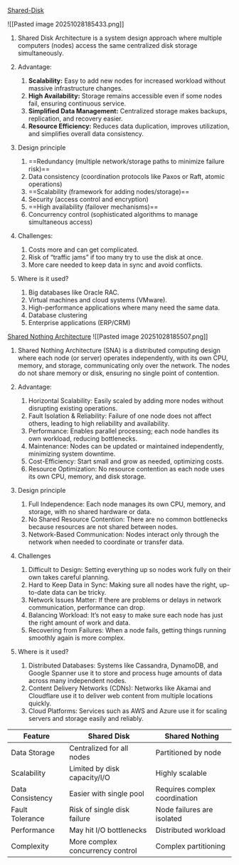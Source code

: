 [Shared-Disk](https://www.geeksforgeeks.org/system-design/shared-disk-architecture-system-design/)

![[Pasted image 20251028185433.png]]

1. Shared Disk Architecture is a system design approach where multiple computers (nodes) access the same centralized disk storage simultaneously.

2. Advantage:
	1. **Scalability:** Easy to add new nodes for increased workload without massive infrastructure changes.
	2. **High Availability:** Storage remains accessible even if some nodes fail, ensuring continuous service.
	3. **Simplified Data Management:** Centralized storage makes backups, replication, and recovery easier.
	4. **Resource Efficiency:** Reduces data duplication, improves utilization, and simplifies overall data consistency.

3. Design principle
	1. ==Redundancy (multiple network/storage paths to minimize failure risk)==
	2. Data consistency (coordination protocols like Paxos or Raft, atomic operations)
	3. ==Scalability (framework for adding nodes/storage)==
	4. Security (access control and encryption)
	5. ==High availability (failover mechanisms)==
	6. Concurrency control (sophisticated algorithms to manage simultaneous access)

4. Challenges:
	1. Costs more and can get complicated.
	2. Risk of “traffic jams” if too many try to use the disk at once.
	3. More care needed to keep data in sync and avoid conflicts.

5. Where is it used?
	1. Big databases like Oracle RAC.
	2. Virtual machines and cloud systems (VMware).
	3. High-performance applications where many need the same data.
	4. Database clustering
	5. Enterprise applications (ERP/CRM)

[Shared Nothing Architecture](https://www.geeksforgeeks.org/system-design/shared-nothing-architecture/)
![[Pasted image 20251028185507.png]]
1. Shared Nothing Architecture (SNA) is a distributed computing design where each node (or server) operates independently, with its own CPU, memory, and storage, communicating only over the network. The nodes do not share memory or disk, ensuring no single point of contention.

2. Advantage:
	1. Horizontal Scalability: Easily scaled by adding more nodes without disrupting existing operations.
	2. Fault Isolation & Reliability: Failure of one node does not affect others, leading to high reliability and availability.
	3. Performance: Enables parallel processing; each node handles its own workload, reducing bottlenecks.
	4. Maintenance: Nodes can be updated or maintained independently, minimizing system downtime.
	5. Cost-Efficiency: Start small and grow as needed, optimizing costs.
	6. Resource Optimization: No resource contention as each node uses its own CPU, memory, and disk storage.

3. Design principle
	1. Full Independence: Each node manages its own CPU, memory, and storage, with no shared hardware or data.
	2. No Shared Resource Contention: There are no common bottlenecks because resources are not shared between nodes.
	3. Network-Based Communication: Nodes interact only through the network when needed to coordinate or transfer data.

4. Challenges
	1. Difficult to Design: Setting everything up so nodes work fully on their own takes careful planning.
	2. Hard to Keep Data in Sync: Making sure all nodes have the right, up-to-date data can be tricky.
	3. Network Issues Matter: If there are problems or delays in network communication, performance can drop.
	4. Balancing Workload: It’s not easy to make sure each node has just the right amount of work and data.
	5. Recovering from Failures: When a node fails, getting things running smoothly again is more complex.

5. Where is it used?
	1. Distributed Databases: Systems like Cassandra, DynamoDB, and Google Spanner use it to store and process huge amounts of data across many independent nodes.
	2. Content Delivery Networks (CDNs): Networks like Akamai and Cloudflare use it to deliver web content from multiple locations quickly.
	3. Cloud Platforms: Services such as AWS and Azure use it for scaling servers and storage easily and reliably.

| Feature          | Shared Disk                      | Shared Nothing                |
| ---------------- | -------------------------------- | ----------------------------- |
| Data Storage     | Centralized for all nodes        | Partitioned by node           |
| Scalability      | Limited by disk capacity/I/O     | Highly scalable               |
| Data Consistency | Easier with single pool          | Requires complex coordination |
| Fault Tolerance  | Risk of single disk failure      | Node failures are isolated    |
| Performance      | May hit I/O bottlenecks          | Distributed workload          |
| Complexity       | More complex concurrency control | Complex partitioning          |
